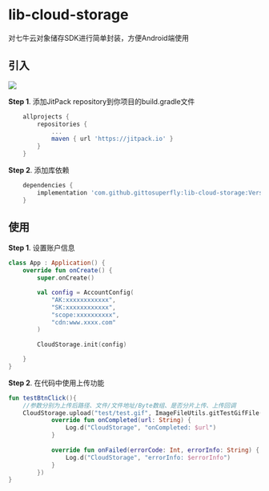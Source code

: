# lib-cloud-storage

对七牛云对象储存SDK进行简单封装，方便Android端使用

## 引入

[![](https://jitpack.io/v/gittosuperfly/lib-cloud-storage.svg)](https://jitpack.io/#gittosuperfly/lib-cloud-storage)

**Step 1**. 添加JitPack repository到你项目的build.gradle文件

```groovy
	allprojects {
		repositories {
			...
			maven { url 'https://jitpack.io' }
		}
	}
```

**Step 2**. 添加库依赖
```groovy
	dependencies {
	    implementation 'com.github.gittosuperfly:lib-cloud-storage:Version'
	}
```


## 使用

**Step 1**. 设置账户信息

```kotlin
class App : Application() {
    override fun onCreate() {
        super.onCreate()

        val config = AccountConfig(
            "AK:xxxxxxxxxxxx",
            "SK:xxxxxxxxxxxx",
            "scope:xxxxxxxxxx",
            "cdn:www.xxxx.com"
        )
        
        CloudStorage.init(config)

    }
}
```

**Step 2**. 在代码中使用上传功能

```kotlin
fun testBtnClick(){
    //参数分别为上传后路径、文件/文件地址/Byte数组、是否分片上传、上传回调
    CloudStorage.upload("test/test.gif", ImageFileUtils.gitTestGifFile(), false, object : UpCallback {
            override fun onCompleted(url: String) {
                Log.d("CloudStorage", "onCompleted: $url")
            }
    
            override fun onFailed(errorCode: Int, errorInfo: String) {
                Log.d("CloudStorage", "errorInfo: $errorInfo")
            }
        })
}
```
